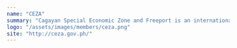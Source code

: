 ```yaml
---
name: "CEZA"
summary: "Cagayan Special Economic Zone and Freeport is an international gateway and vibrant hub of diverse and sustainable industries, dynamic economic activities in Asia Pacific."
logo: "/assets/images/members/ceza.png"
site: "http://ceza.gov.ph/"
---
```

